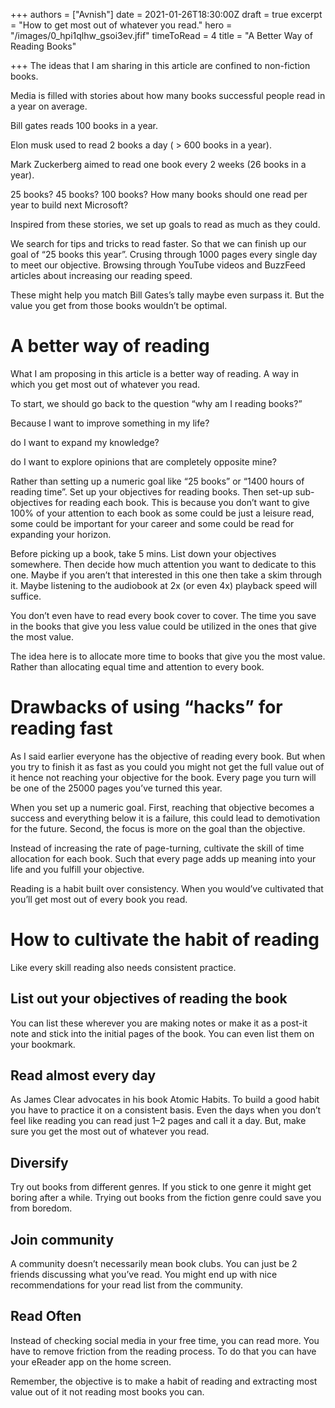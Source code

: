 +++
authors = ["Avnish"]
date = 2021-01-26T18:30:00Z
draft = true
excerpt = "How to get most out of whatever you read."
hero = "/images/0_hpi1qlhw_gsoi3ev.jfif"
timeToRead = 4
title = "A Better Way of Reading Books"

+++
The ideas that I am sharing in this article are confined to non-fiction books.

Media is filled with stories about how many books successful people read in a year on average.

Bill gates reads 100 books in a year.

Elon musk used to read 2 books a day ( > 600 books in a year).

Mark Zuckerberg aimed to read one book every 2 weeks (26 books in a year).

25 books? 45 books? 100 books? How many books should one read per year to build next Microsoft?

Inspired from these stories, we set up goals to read as much as they could.

We search for tips and tricks to read faster. So that we can finish up our goal of “25 books this year”. Crusing through 1000 pages every single day to meet our objective. Browsing through YouTube videos and BuzzFeed articles about increasing our reading speed.

These might help you match Bill Gates’s tally maybe even surpass it. But the value you get from those books wouldn’t be optimal.

# A better way of reading

What I am proposing in this article is a better way of reading. A way in which you get most out of whatever you read.

To start, we should go back to the question “why am I reading books?”

Because I want to improve something in my life?

do I want to expand my knowledge?

do I want to explore opinions that are completely opposite mine?

Rather than setting up a numeric goal like “25 books” or “1400 hours of reading time”. Set up your objectives for reading books. Then set-up sub-objectives for reading each book. This is because you don’t want to give 100% of your attention to each book as some could be just a leisure read, some could be important for your career and some could be read for expanding your horizon.

Before picking up a book, take 5 mins. List down your objectives somewhere. Then decide how much attention you want to dedicate to this one. Maybe if you aren’t that interested in this one then take a skim through it. Maybe listening to the audiobook at 2x (or even 4x) playback speed will suffice.

You don’t even have to read every book cover to cover. The time you save in the books that give you less value could be utilized in the ones that give the most value.

The idea here is to allocate more time to books that give you the most value. Rather than allocating equal time and attention to every book.

# Drawbacks of using “hacks” for reading fast

As I said earlier everyone has the objective of reading every book. But when you try to finish it as fast as you could you might not get the full value out of it hence not reaching your objective for the book. Every page you turn will be one of the 25000 pages you’ve turned this year.

When you set up a numeric goal. First, reaching that objective becomes a success and everything below it is a failure, this could lead to demotivation for the future. Second, the focus is more on the goal than the objective.

Instead of increasing the rate of page-turning, cultivate the skill of time allocation for each book. Such that every page adds up meaning into your life and you fulfill your objective.

Reading is a habit built over consistency. When you would’ve cultivated that you’ll get most out of every book you read.

# How to cultivate the habit of reading

Like every skill reading also needs consistent practice.

## **List out your objectives of reading the book**

You can list these wherever you are making notes or make it as a post-it note and stick into the initial pages of the book. You can even list them on your bookmark.

## **Read almost every day**

As James Clear advocates in his book Atomic Habits. To build a good habit you have to practice it on a consistent basis. Even the days when you don’t feel like reading you can read just 1–2 pages and call it a day. But, make sure you get the most out of whatever you read.

## **Diversify**

Try out books from different genres. If you stick to one genre it might get boring after a while. Trying out books from the fiction genre could save you from boredom.

## **Join community**

A community doesn’t necessarily mean book clubs. You can just be 2 friends discussing what you’ve read. You might end up with nice recommendations for your read list from the community.

## **Read Often**

Instead of checking social media in your free time, you can read more. You have to remove friction from the reading process. To do that you can have your eReader app on the home screen.

Remember, the objective is to make a habit of reading and extracting most value out of it not reading most books you can.